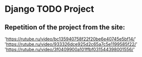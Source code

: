 # Django TODO Project

## Repetition of the project from the site:
'https://rutube.ru/video/bc135940758f22f20be6e40745e5bf14/'
'https://rutube.ru/video/933326dce925d2c65a7c5e1199585f22/'
'https://rutube.ru/video/3f0409900a101ffbf031544398001556/'

